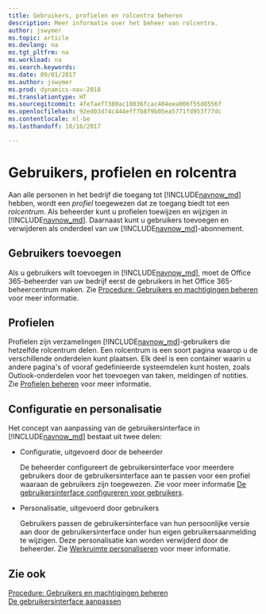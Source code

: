 ```yaml
---
title: Gebruikers, profielen en rolcentra beheren
description: Meer informatie over het beheer van rolcentra.
author: jswymer
ms.topic: article
ms.devlang: na
ms.tgt_pltfrm: na
ms.workload: na
ms.search.keywords: 
ms.date: 09/01/2017
ms.author: jswymer
ms.prod: dynamics-nav-2018
ms.translationtype: HT
ms.sourcegitcommit: 4fefaef7380ac10836fcac404eea006f55d8556f
ms.openlocfilehash: 92ed03d74c444eff7b8f9b05ea5771fd953f77dc
ms.contentlocale: nl-be
ms.lasthandoff: 10/16/2017

---
```

# <a name="users-profiles-and-role-centers"></a>Gebruikers, profielen en rolcentra
Aan alle personen in het bedrijf die toegang tot [!INCLUDE[navnow_md](includes/navnow_md.md)] hebben, wordt een *profiel* toegewezen dat ze toegang biedt tot een *rolcentrum*. Als beheerder kunt u profielen toewijzen en wijzigen in [!INCLUDE[navnow_md](includes/navnow_md.md)]. Daarnaast kunt u gebruikers toevoegen en verwijderen als onderdeel van uw [!INCLUDE[navnow_md](includes/navnow_md.md)]-abonnement.  

## <a name="adding-users"></a>Gebruikers toevoegen
Als u gebruikers wilt toevoegen in [!INCLUDE[navnow_md](includes/navnow_md.md)], moet de Office 365-beheerder van uw bedrijf eerst de gebruikers in het Office 365-beheercentrum maken. Zie [Procedure: Gebruikers en machtigingen beheren](ui-how-users-permissions.md) voor meer informatie.  

## <a name="profiles"></a>Profielen
Profielen zijn verzamelingen [!INCLUDE[navnow_md](includes/navnow_md.md)]-gebruikers die hetzelfde rolcentrum delen. Een rolcentrum is een soort pagina waarop u de verschillende onderdelen kunt plaatsen. Elk deel is een container waarin u andere pagina's of vooraf gedefinieerde systeemdelen kunt hosten, zoals Outlook-onderdelen voor het toevoegen van taken, meldingen of notities. Zie [Profielen beheren](admin-profiles.md) voor meer informatie.

## <a name="configuration-and-personalization"></a>Configuratie en personalisatie
Het concept van aanpassing van de gebruikersinterface in [!INCLUDE[navnow_md](includes/navnow_md.md)] bestaat uit twee delen:  

-   Configuratie, uitgevoerd door de beheerder  

    De beheerder configureert de gebruikersinterface voor meerdere gebruikers door de gebruikersinterface aan te passen voor een profiel waaraan de gebruikers zijn toegewezen. Zie voor meer informatie [De gebruikersinterface configureren voor gebruikers](admin-configure-user-interface.md). 

-   Personalisatie, uitgevoerd door gebruikers  

    Gebruikers passen de gebruikersinterface van hun persoonlijke versie aan door de gebruikersinterface onder hun eigen gebruikersaanmelding te wijzigen. Deze personalisatie kan worden verwijderd door de beheerder. Zie [Werkruimte personaliseren](ui-personalization-overview.md) voor meer informatie. 

## <a name="see-also"></a>Zie ook  
[Procedure: Gebruikers en machtigingen beheren](ui-how-users-permissions.md)  
[De gebruikersinterface aanpassen](ui-customizing-overview.md)   
<!-- [Security Overview](../Security%20Overview.md)-->

